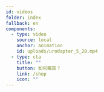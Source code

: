 ```yaml
---
id: videos
folder: index
fallback: en
components:
  - type: video
    source: local
    anchor: animation
    id: uploads/urodapter_5_20.mp4
  - type: cta
    title: ""
    button: 如何購買？
    link: /shop
    icon: ""
---
```

